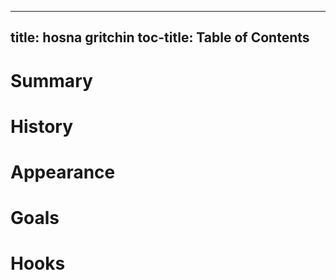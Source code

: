 
---
title: hosna gritchin
toc-title: Table of Contents
---

# Summary

# History

# Appearance

# Goals

# Hooks


